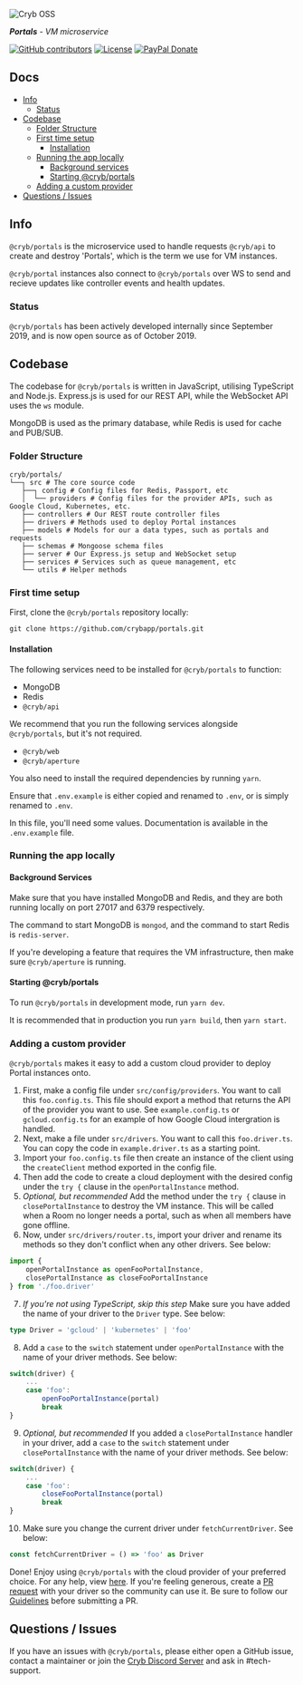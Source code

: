 ![Cryb OSS](.github/portals-icon.png "@cryb/portals Logo")

_**Portals** - VM microservice_

[![GitHub contributors](https://img.shields.io/github/contributors/crybapp/portals)](https://github.com/crybapp/portals/graphs/contributors) [![License](https://img.shields.io/github/license/crybapp/portals)](https://github.com/crybapp/portals/blob/master/LICENSE) [![PayPal Donate](https://img.shields.io/badge/donate-PayPal-blue.svg)](https://paypal.me/williamsthing)

## Docs
* [Info](#info)
    * [Status](#status)
* [Codebase](#codebase)
    * [Folder Structure](#folder-structure)
    * [First time setup](#first-time-setup)
        * [Installation](#installation)
    * [Running the app locally](#running-the-app-locally)
        * [Background services](#background-services)
        * [Starting @cryb/portals](#starting-@cryb/portals)
    * [Adding a custom provider](#adding-a-custom-provider)
* [Questions / Issues](#questions--issues)

## Info
`@cryb/portals` is the microservice used to handle requests `@cryb/api` to create and destroy 'Portals', which is the term we use for VM instances.

`@cryb/portal` instances also connect to `@cryb/portals` over WS to send and recieve updates like controller events and health updates.

### Status
`@cryb/portals` has been actively developed internally since September 2019, and is now open source as of October 2019.

## Codebase
The codebase for `@cryb/portals` is written in JavaScript, utilising TypeScript and Node.js. Express.js is used for our REST API, while the WebSocket API uses the `ws` module.

MongoDB is used as the primary database, while Redis is used for cache and PUB/SUB.

### Folder Structure
```
cryb/portals/
└──┐ src # The core source code
   ├──┐ config # Config files for Redis, Passport, etc
   │  └── providers # Config files for the provider APIs, such as Google Cloud, Kubernetes, etc.
   ├── controllers # Our REST route controller files
   ├── drivers # Methods used to deploy Portal instances
   ├── models # Models for our a data types, such as portals and requests
   ├── schemas # Mongoose schema files
   ├── server # Our Express.js setup and WebSocket setup
   ├── services # Services such as queue management, etc
   └── utils # Helper methods
```

### First time setup
First, clone the `@cryb/portals` repository locally:

```
git clone https://github.com/crybapp/portals.git
```

#### Installation
The following services need to be installed for `@cryb/portals` to function:

* MongoDB
* Redis
* `@cryb/api`

We recommend that you run the following services alongside `@cryb/portals`, but it's not required.
* `@cryb/web`
* `@cryb/aperture`

You also need to install the required dependencies by running `yarn`.

Ensure that `.env.example` is either copied and renamed to `.env`, or is simply renamed to `.env`.

In this file, you'll need some values. Documentation is available in the `.env.example` file.

### Running the app locally

#### Background Services
Make sure that you have installed MongoDB and Redis, and they are both running locally on port 27017 and 6379 respectively.

The command to start MongoDB is `mongod`, and the command to start Redis is `redis-server`.

If you're developing a feature that requires the VM infrastructure, then make sure `@cryb/aperture` is running.

#### Starting @cryb/portals
To run `@cryb/portals` in development mode, run `yarn dev`.

It is recommended that in production you run `yarn build`, then `yarn start`.

### Adding a custom provider
`@cryb/portals` makes it easy to add a custom cloud provider to deploy Portal instances onto.

1. First, make a config file under `src/config/providers`. You want to call this `foo.config.ts`. This file should export a method that returns the API of the provider you want to use. See `example.config.ts` or `gcloud.config.ts` for an example of how Google Cloud intergration is handled.
2. Next, make a file under `src/drivers`. You want to call this `foo.driver.ts`. You can copy the code in `example.driver.ts` as a starting point.
3. Import your `foo.config.ts` file then create an instance of the client using the `createClient` method exported in the config file.
4. Then add the code to create a cloud deployment with the desired config under the `try {` clause in the `openPortalInstance` method.
5. *Optional, but recommended* Add the method under the `try {` clause in `closePortalInstance` to destroy the VM instance. This will be called when a Room no longer needs a portal, such as when all members have gone offline.
6. Now, under `src/drivers/router.ts`, import your driver and rename its methods so they don't conflict when any other drivers. See below:
```ts
import {
    openPortalInstance as openFooPortalInstance,
    closePortalInstance as closeFooPortalInstance
} from './foo.driver'
```
7. *If you're not using TypeScript, skip this step* Make sure you have added the name of your driver to the `Driver` type. See below:
```ts
type Driver = 'gcloud' | 'kubernetes' | 'foo'
```
8. Add a `case` to the `switch` statement under `openPortalInstance` with the name of your driver methods. See below:
```ts
switch(driver) {
    ...
    case 'foo':
        openFooPortalInstance(portal)
        break
}
```
9. *Optional, but recommended* If you added a `closePortalInstance` handler in your driver, add a `case` to the `switch` statement under `closePortalInstance` with the name of your driver methods. See below:
```ts
switch(driver) {
    ...
    case 'foo':
        closeFooPortalInstance(portal)
        break
}
```
10. Make sure you change the current driver under `fetchCurrentDriver`. See below:
```ts
const fetchCurrentDriver = () => 'foo' as Driver
```

Done! Enjoy using `@cryb/portals` with the cloud provider of your preferred choice. For any help, view [here](#questions-/-issues). If you're feeling generous, create a [PR request](https://github.com/crybapp/portals) with your driver so the community can use it. Be sure to follow our [Guidelines](https://github.com/crybapp/guidelines) before submitting a PR.

## Questions / Issues

If you have an issues with `@cryb/portals`, please either open a GitHub issue, contact a maintainer or join the [Cryb Discord Server](https://discord.gg/ShTATH4) and ask in #tech-support.
